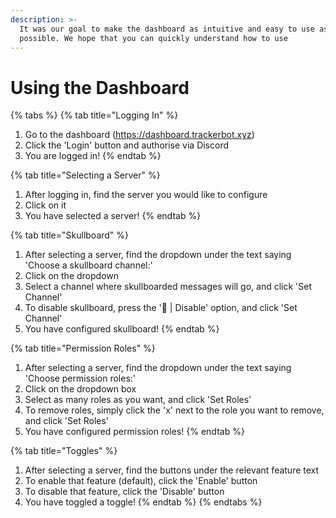 ```yaml
---
description: >-
  It was our goal to make the dashboard as intuitive and easy to use as
  possible. We hope that you can quickly understand how to use
---
```


# Using the Dashboard

{% tabs %}
{% tab title="Logging In" %}
1. Go to the dashboard (https://dashboard.trackerbot.xyz)
2. Click the 'Login' button and authorise via Discord
3. You are logged in!
{% endtab %}

{% tab title="Selecting a Server" %}
1. After logging in, find the server you would like to configure
2. Click on it
3. You have selected a server!
{% endtab %}

{% tab title="Skullboard" %}
1. After selecting a server, find the dropdown under the text saying 'Choose a skullboard channel:'
2. Click on the dropdown
3. Select a channel where skullboarded messages will go, and click 'Set Channel'
4. To disable skullboard, press the '🚫 | Disable' option, and click 'Set Channel'
5. You have configured skullboard!
{% endtab %}

{% tab title="Permission Roles" %}
1. After selecting a server, find the dropdown under the text saying 'Choose permission roles:'
2. Click on the dropdown box
3. Select as many roles as you want, and click 'Set Roles'
4. To remove roles, simply click the 'x' next to the role you want to remove, and click 'Set Roles'
5. You have configured permission roles!
{% endtab %}

{% tab title="Toggles" %}
1. After selecting a server, find the buttons under the relevant feature text
2. To enable that feature (default), click the 'Enable' button
3. To disable that feature, click the 'Disable' button
4. You have toggled a toggle!
{% endtab %}
{% endtabs %}
